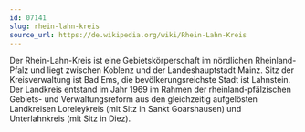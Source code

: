 ```yaml
---
id: 07141
slug: rhein-lahn-kreis
source_url: https://de.wikipedia.org/wiki/Rhein-Lahn-Kreis
---
```


Der Rhein-Lahn-Kreis ist eine Gebietskörperschaft im nördlichen Rheinland-Pfalz und liegt zwischen Koblenz und der Landeshauptstadt Mainz. Sitz der Kreisverwaltung ist Bad Ems, die bevölkerungsreichste Stadt ist Lahnstein. Der Landkreis entstand im Jahr 1969 im Rahmen der rheinland-pfälzischen Gebiets- und Verwaltungsreform aus den gleichzeitig aufgelösten Landkreisen Loreleykreis (mit Sitz in Sankt Goarshausen) und Unterlahnkreis (mit Sitz in Diez).
